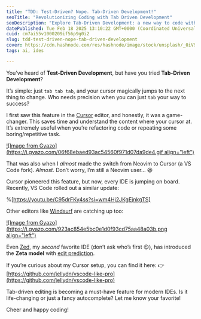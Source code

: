 ```yaml
---
title: "TDD: Test-Driven? Nope. Tab-Driven Development!"
seoTitle: "Revolutionizing Coding with Tab Driven Development"
seoDescription: "Explore Tab-Driven Development: a new way to code with efficiency and ease, enhancing your workflow in modern IDEs"
datePublished: Tue Feb 18 2025 13:10:22 GMT+0000 (Coordinated Universal Time)
cuid: cm7ai55v1000209if56p9g0i2
slug: tdd-test-driven-nope-tab-driven-development
cover: https://cdn.hashnode.com/res/hashnode/image/stock/unsplash/_0iV9LmPDn0/upload/1ef52a2014c206ddba0555517ec58459.jpeg
tags: ai, ides

---
```


You’ve heard of **Test-Driven Development**, but have you tried **Tab-Driven Development**?

It’s simple: just `tab tab tab`, and your cursor magically jumps to the next thing to change. Who needs precision when you can just `tab` your way to success?

I first saw this feature in the [Cursor](https://www.cursor.com/features) editor, and honestly, it was a game-changer. This saves time and understand the content where your cursor at. It’s extremely useful when you’re refactoring code or repeating some boring/repetitive task.

[![Image from Gyazo](https://i.gyazo.com/06f68ebaed93ac54560f971d07da9de4.gif align="left")](https://gyazo.com/06f68ebaed93ac54560f971d07da9de4)

That was also when I *almost* made the switch from Neovim to Cursor (a VS Code fork). *Almost.* Don’t worry, I’m still a Neovim user… 😆

Cursor pioneered this feature, but now, every IDE is jumping on board. Recently, VS Code rolled out a similar update:

%[https://youtu.be/C95drFKy4ss?si=wm4Hj2JKgEjnkgTS] 

Other editors like [Windsurf](https://codeium.com/windsurf) are catching up too:

[![Image from Gyazo](https://i.gyazo.com/923ac854e5bc0e1d0f93cd75aa48a03b.png align="left")](https://gyazo.com/923ac854e5bc0e1d0f93cd75aa48a03b)

Even [Zed](https://zed.dev/), my *second* favorite IDE (don’t ask who’s first 😉), has introduced the **Zeta model** with [edit prediction](https://zed.dev/blog/edit-prediction).

If you’re curious about my Cursor setup, you can find it here: 👉 [https://github.com/jellydn/vscode-like-pro](https://github.com/jellydn/vscode-like-pro)

Tab-driven editing is becoming a must-have feature for modern IDEs. Is it life-changing or just a fancy autocomplete? Let me know your favorite!

Cheer and happy coding!